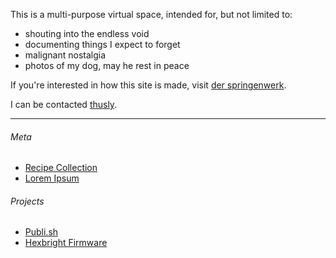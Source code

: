 This is a multi-purpose virtual space, intended for, but not limited to:

- shouting into the endless void
- documenting things I expect to forget
- malignant nostalgia
- photos of my dog, may he rest in peace

If you're interested in how this site is made, visit [der springenwerk](/meta/der-springenwerk.html).

I can be contacted [thusly](mailto:jeremy@0x4A.org?subject=Hi!).

---

###### Meta
- [Recipe Collection](/meta/recipes.html)
- [Lorem Ipsum](/meta/lorem-ipsum.html)

###### Projects
- [Publi.sh](https://www.github.com/subcurmudgeon/publi.sh)
- [Hexbright Firmware](https://www.github.com/subcurmudgeon/hexbright-firmware)